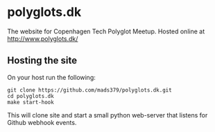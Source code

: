 # polyglots.dk

The website for Copenhagen Tech Polyglot Meetup. Hosted online at http://www.polyglots.dk/

## Hosting the site

On your host run the following:

    git clone https://github.com/mads379/polyglots.dk.git
    cd polyglots.dk
    make start-hook

This will clone site and start a small python web-server that listens for
Github webhook events.

